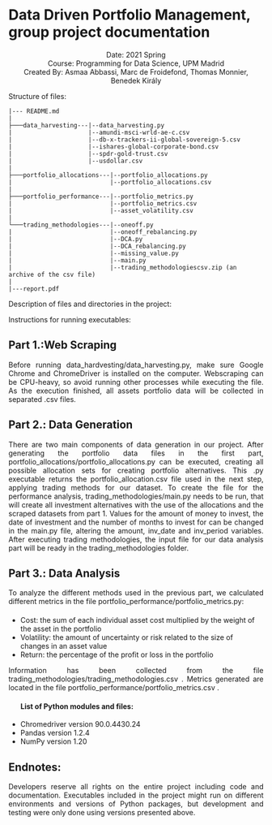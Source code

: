 # Data Driven Portfolio Management, group project documentation

<div align="center"> Date: 2021 Spring </div>
<div align="center"> Course: Programming for Data Science, UPM Madrid </div>
<div align="center"> Created By: Asmaa Abbassi, Marc de Froidefond, Thomas Monnier, Benedek Király </div>

Structure of files:

	|--- README.md 
	|
	├───data_harvesting---|--data_harvesting.py
	|                     |--amundi-msci-wrld-ae-c.csv
	|                     |--db-x-trackers-ii-global-sovereign-5.csv
	|                     |--ishares-global-corporate-bond.csv
	|                     |--spdr-gold-trust.csv
	|                     |--usdollar.csv
	|
	├───portfolio_allocations---|--portfolio_allocations.py
	|                           |--portfolio_allocations.csv
	|
	├───portfolio_performance---|--portfolio_metrics.py
	|                           |--portfolio_metrics.csv
	|                           |--asset_volatility.csv
	|
	└───trading_methodologies---|--oneoff.py
	|                           |--oneoff_rebalancing.py
	|                           |--DCA.py
	|                           |--DCA_rebalancing.py
	|                           |--missing_value.py
	|                           |--main.py
	|                           |--trading_methodologiescsv.zip (an archive of the csv file)
	|
	|---report.pdf


Description of files and directories in the project:

Instructions for running executables:

## Part 1.:Web Scraping
	
<div align="justify"> Before running data_hardvesting/data_harvesting.py, make sure Google Chrome and ChromeDriver is installed on the computer. Webscraping can be CPU-heavy, so avoid running other processes while executing the file. As the execution finished, all assets portfolio data will be collected in separated .csv files. </div>
	
## Part 2.: Data Generation
	
<div align="justify"> There are two main components of data generation in our project. After generating the portfolio data files in the first part, portfolio_allocations/portfolio_allocations.py can be executed, creating all possible allocation sets for creating portfolio alternatives. This .py executable returns the portfolio_allocation.csv file used in the next step, applying trading methods for our dataset. To create the file for the performance analysis, trading_methodologies/main.py needs to be run, that will create all investment alternatives with the use of the allocations and the scraped datasets from part 1. Values for the amount of money to invest, the date of investment and the number of months to invest for can be changed in the main.py file, altering the amount, inv_date and inv_period variables.  After executing trading methodologies, the input file for our data analysis part will be ready in the trading_methodologies folder. </div>
  
## Part 3.: Data Analysis

<div align="justify"> To analyze the different methods used in the previous part, we calculated different metrics in the file portfolio_performance/portfolio_metrics.py: </div>
<div class="resume">
<div class="resume_class">
    <ul>
    <h4> </h4>
	<li>Cost: the sum of each individual asset cost multiplied by the weight of the asset in the portfolio</li>
	<li>Volatility: the amount of uncertainty or risk related to the size of changes in an asset value</li>
	<li>Return: the percentage of the profit or loss in the portfolio</li>
    </ul>
</div>
</div>

<div align="justify"> Information has been collected from the file trading_methodologies/trading_methodologies.csv . Metrics generated are located in the file portfolio_performance/portfolio_metrics.csv . </div>

<div class="resume">
<div class="resume_class">
    <ul>
    <h4>List of Python modules and files:</h4>
	<li>Chromedriver version 90.0.4430.24</li>
	<li>Pandas version 1.2.4</li>
	<li>NumPy version 1.20</li>
    </ul>
</div>
</div>

## Endnotes:
<div align="justify"> Developers reserve all rights on the entire project including code and documentation. Executables included in the project might run on different environments and versions of Python packages, but development and testing were only done using versions presented above. </div>
